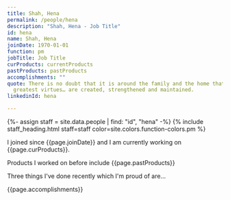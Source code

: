 ```yaml
---
title: Shah, Hena
permalink: /people/hena
description: "Shah, Hena - Job Title"
id: hena
name: Shah, Hena
joinDate: 1970-01-01
function: pm
jobTitle: Job Title
curProducts: currentProducts
pastProducts: pastProducts
accomplishments: ""
quote: There is no doubt that it is around the family and the home that all the
  greatest virtues… are created, strengthened and maintained.
linkedinId: hena

---
```


{%- assign staff = site.data.people | find: "id", "hena" -%}
{% include staff_heading.html staff=staff color=site.colors.function-colors.pm %}

<p>I joined since {{page.joinDate}} and I am currently working on {{page.curProducts}}.</p>

<p>Products I worked on before include {{page.pastProducts}}</p>

<p>Three things I've done recently which I'm proud of are...</p>
{{page.accomplishments}}
